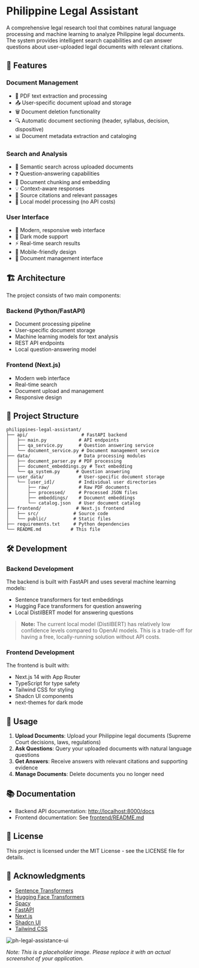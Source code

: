 # Philippine Legal Assistant

A comprehensive legal research tool that combines natural language processing and machine learning to analyze Philippine legal documents. The system provides intelligent search capabilities and can answer questions about user-uploaded legal documents with relevant citations.

## 🌟 Features

### Document Management

- 📄 PDF text extraction and processing
- 📤 User-specific document upload and storage
- 🗑️ Document deletion functionality
- 🔍 Automatic document sectioning (header, syllabus, decision, dispositive)
- 📊 Document metadata extraction and cataloging

### Search and Analysis

- 🔎 Semantic search across uploaded documents
- ❓ Question-answering capabilities
- 📑 Document chunking and embedding
- 💡 Context-aware responses
- 📌 Source citations and relevant passages
- 🧠 Local model processing (no API costs)

### User Interface

- 🎨 Modern, responsive web interface
- 🌙 Dark mode support
- ⚡ Real-time search results
- 📱 Mobile-friendly design
- 🔄 Document management interface

## 🏗️ Architecture

The project consists of two main components:

### Backend (Python/FastAPI)

- Document processing pipeline
- User-specific document storage
- Machine learning models for text analysis
- REST API endpoints
- Local question-answering model

### Frontend (Next.js)

- Modern web interface
- Real-time search
- Document upload and management
- Responsive design

## 📁 Project Structure

```
philippines-legal-assistant/
├── api/                    # FastAPI backend
│   ├── main.py            # API endpoints
│   ├── qa_service.py      # Question answering service
│   └── document_service.py # Document management service
├── data/                  # Data processing modules
│   ├── document_parser.py # PDF processing
│   ├── document_embeddings.py # Text embedding
│   └── qa_system.py      # Question answering
├── user_data/             # User-specific document storage
│   └── [user_id]/         # Individual user directories
│       ├── raw/           # Raw PDF documents
│       ├── processed/     # Processed JSON files
│       ├── embeddings/    # Document embeddings
│       └── catalog.json   # User document catalog
├── frontend/             # Next.js frontend
│   ├── src/             # Source code
│   └── public/          # Static files
├── requirements.txt     # Python dependencies
└── README.md           # This file
```

## 🛠️ Development

### Backend Development

The backend is built with FastAPI and uses several machine learning models:

- Sentence transformers for text embeddings
- Hugging Face transformers for question answering
- Local DistilBERT model for answering questions

> **Note:** The current local model (DistilBERT) has relatively low confidence levels compared to OpenAI models. This is a trade-off for having a free, locally-running solution without API costs.

### Frontend Development

The frontend is built with:

- Next.js 14 with App Router
- TypeScript for type safety
- Tailwind CSS for styling
- Shadcn UI components
- next-themes for dark mode

## 🚀 Usage

1. **Upload Documents**: Upload your Philippine legal documents (Supreme Court decisions, laws, regulations)
2. **Ask Questions**: Query your uploaded documents with natural language questions
3. **Get Answers**: Receive answers with relevant citations and supporting evidence
4. **Manage Documents**: Delete documents you no longer need

## 📚 Documentation

- Backend API documentation: [http://localhost:8000/docs](http://localhost:8000/docs)
- Frontend documentation: See [frontend/README.md](frontend/README.md)

## 📄 License

This project is licensed under the MIT License - see the LICENSE file for details.

## 🙏 Acknowledgments

- [Sentence Transformers](https://www.sbert.net/)
- [Hugging Face Transformers](https://huggingface.co/transformers/)
- [Spacy](https://spacy.io/)
- [FastAPI](https://fastapi.tiangolo.com/)
- [Next.js](https://nextjs.org/)
- [Shadcn UI](https://ui.shadcn.com/)
- [Tailwind CSS](https://tailwindcss.com/)

![ph-legal-assistance-ui](https://github.com/user-attachments/assets/c3a69d6c-7d71-4d51-bf36-5d9f32bacc4b)

_Note: This is a placeholder image. Please replace it with an actual screenshot of your application._
